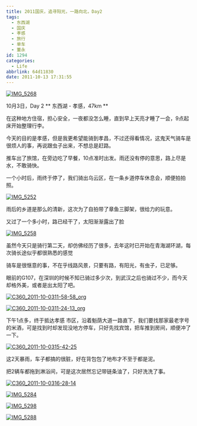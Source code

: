 ```yaml
---
title: 2011国庆，追寻阳光，一路向北，Day2
tags:
  - 东西湖
  - 国庆
  - 孝感
  - 旅行
  - 单车
  - 董永
id: 1294
categories:
  - Life
abbrlink: 64d11830
date: 2011-10-13 17:31:55
---
```

[![](/images/2011/11/IMG_5268.jpg "IMG_5268")](/images/2011/11/IMG_5268.jpg)

10月3日，Day 2
** 东西湖 - 孝感，47km **

在这种地方住宿，担心安全，一夜都没怎么睡，直到早上天亮才睡了一会，9点起床开始整理行李。

今天的目的是孝感，但是我更希望能骑到孝昌，不过还得看情况，这鬼天气骑车是很烦人的事，再说跟虫子出来，不想总是赶路。

推车出了旅馆，在旁边吃了早餐，10点准时出发。雨还没有停的意思，路上尽是水，不敢骑快。
<!--more-->
一个小时后，雨终于停了，我们骑出乌云区，在一条乡道停车休息会，顺便拍拍照。

[![](/images/2012/01/IMG_5252.jpg "IMG_5252")](/images/2012/01/IMG_5252.jpg)

雨后的乡道是那么的清新，这次为了自拍带了章鱼三脚架，很给力的玩意。

又过了一个多小时，路已经干了，太阳渐渐露出了脸

[![](/images/2012/01/IMG_5258.jpg "IMG_5258")](/images/2012/01/IMG_5258.jpg)

虽然今天只是骑行第二天，却仿佛经历了很多，去年这时已开始在青海湖环湖，每次骑长途似乎都很熟悉的感觉

骑车是很惬意的事，不在乎线路风景，只要有路，有阳光，有虫子，已足够。

眼前的G107，在深圳的时候不知已骑过多少次，到武汉之后也骑过不少，而今天却格外美，或者是出太阳了吧。

[![](/images/2012/01/C360_2011-10-0311-58-58_org.jpg "C360_2011-10-0311-58-58_org")](/images/2012/01/C360_2011-10-0311-58-58_org.jpg)

[![](/images/2012/01/C360_2011-10-0311-24-13_org.jpg "C360_2011-10-0311-24-13_org")](/images/2012/01/C360_2011-10-0311-24-13_org.jpg)

下午1点多，终于抵达孝感 市区，沿着魁荫大道一路直下，我们要找那家最老字号的米酒，可是找到时却发现没地方停车，只好先找宾馆，把车推到房间，顺便冲了一下。

[![](/images/2012/01/C360_2011-10-0315-42-25.jpg "C360_2011-10-0315-42-25")](/images/2012/01/C360_2011-10-0315-42-25.jpg)

这2天暴雨，车子都搞的很脏，好在背包包了地布才不至于都是泥。

把2辆车都拖到淋浴间，可是这次居然忘记带链条油了，只好洗洗了事。

[![](/images/2012/01/C360_2011-10-0316-28-14.jpg "C360_2011-10-0316-28-14")](/images/2012/01/C360_2011-10-0316-28-14.jpg)

[![](/images/2012/01/IMG_5284.jpg "IMG_5284")](/images/2012/01/IMG_5284.jpg)

[![](/images/2012/01/IMG_5298.jpg "IMG_5298")](/images/2012/01/IMG_5298.jpg)

[![](/images/2012/01/IMG_5288.jpg "IMG_5288")](/images/2012/01/IMG_5288.jpg)